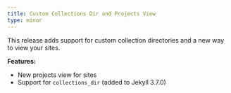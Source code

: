 ```yaml
---
title: Custom Collections Dir and Projects View
type: minor
---
```


This release adds support for custom collection directories and a new way to view your sites.

**Features:**

* New projects view for sites
* Support for `collections_dir` (added to Jekyll 3.7.0)